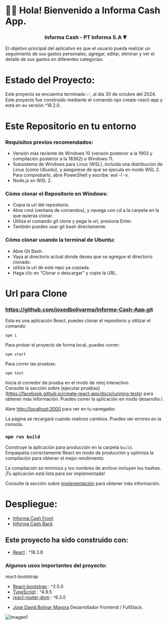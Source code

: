 # 👋🏼 Hola! Bienvenido a Informa Cash App.

<h3 align="center"><strong>Informa Cash - PT Informa S.A 💗</strong></h3>

El objetivo principal del aplicativo es que el usuario pueda realizar un seguimiento de sus gastos personales, agregar, editar, eliminar y ver el detalle de sus gastos en diferentes categorías.

# Estado del Proyecto:

Este proyecto se encuentra terminado ✅, al día 30 de octubre del 2024. Este proyecto fue construido mediante el comando npx create-react-app y está en su versión ^18.2.0.

# Este Repositorio en tu entorno

### Requisitos previos recomendados:

-  Versión más reciente de Windows 10 (versión posterior a la 1903 y compilación posterior a la 18362) o Windows 11.
-  Subsistema de Windows para Linux (WSL), incluida una distribución de Linux (como Ubuntu), y asegúrese de que se ejecuta en modo WSL 2. Para comprobarlo, abre PowerShell y escribe: wsl -l -v.
-   Node.js en WSL 2.

### Cómo clonar el Repositorio en Windows:

- Copia la url del repositorio.
- Abre cmd (ventana de comandos), y navega con cd a la carpeta en la que quieras clonar.
- Utiliza el comando git clone y pega la url, presiona Enter.
- También puedes usar git bash directamente.

### Cómo clonar usando la terminal de Ubuntu:

- Abre Git Bash.
- Vaya al directorio actual donde desea que se agregue el directorio clonado.
- utiliza la url de este repo ya copiada.
- Haga clic en “Clonar o descargar” y copie la URL.

# Url para Clone

### https://github.com/josedbolivarma/Informa-Cash-App.git

Esta es una aplicación React, puedes clonar el repositorio y utilizar el comando:

```
npm i
```

Para probar el proyecto de forma local, puedes correr:

```
npm start
```
Para correr las pruebas:

```
npm test
```
Inicia el corredor de prueba en el modo de reloj interactivo.\
Consulte la sección sobre [ejecutar pruebas] (https://facebook.github.io/create-react-app/docs/running-tests) para obtener más información.
Puedes correr la aplicación en modo desarrollo.\

Abre [http://localhost:3000](http://localhost:3000) para ver en tu navegador.


La página se recargará cuando realices cambios. Puedes ver errores en la consola.

### `npm run build`

Construye la aplicación para producción en la carpeta `build`.\
Empaqueta correctamente React en modo de producción y optimiza la compilación para obtener el mejor rendimiento.

La compilación se minimiza y los nombres de archivo incluyen los hashes.\
¡Tu aplicación está lista para ser implementada!

Consulte la sección sobre [implementación](https://facebook.github.io/create-react-app/docs/deployment) para obtener más información.


# Despliegue:

- [Informa Cash Front](https://informa-cash-app.vercel.app/)
- [Informa Cash Back](https://informa-cash-back-production.up.railway.app/)

## Este proyecto ha sido construido con:

* [React](https://es.reactjs.org/) : ^18.3.8

### Algunos usos importantes del proyecto:
react-bootstrap

* [React-bootstrap](https://react-bootstrap.netlify.app/) : ^2.5.0
* [TypeScript](https://www.typescriptlang.org/) : ^4.9.5
* [react-router-dom](https://v5.reactrouter.com/web/guides/quick-start) : ^6.3.0


- [Jose David Bolivar Mayora](https://github.com/josedbolivarma) Desarrollador Frontend / FullStack. 

![Imagen1](https://i.pinimg.com/736x/6a/44/92/6a44925897e4fc2fbdcc0d7a044ba2fc.jpg)